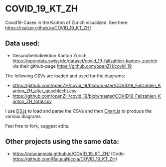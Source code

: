 # COVID_19_KT_ZH
Covid19-Cases in the Kanton of Zurich visualized.
See here: https://rsalzer.github.io/COVID_19_KT_ZH/

## Data used:
- Gesundheitsdirektion Kanton Zürich, https://opendata.swiss/de/dataset/covid_19-fallzahlen-kanton-zuerich
via their github-page https://github.com/openZH/covid_19 

The following CSVs are loaded and used for the diagrams:
- https://github.com/openZH/covid_19/blob/master/COVID19_Fallzahlen_Kanton_ZH_alter_geschlecht.csv
- https://github.com/openZH/covid_19/blob/master/COVID19_Fallzahlen_Kanton_ZH_total.csv

I use [D3.js](https://d3js.org) to load and parse the CSVs and then [Chart.js](https://www.chartjs.org) to produce the various diagrams.

Feel free to fork, suggest edits.

## Other projects using the same data:
- https://ralucanicola.github.io/COVID_19_KT_ZH/ (Code: https://github.com/RalucaNicola/COVID_19_KT_ZH)
